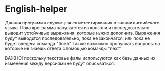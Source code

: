 # English-helper
Данная программа служит для самотестирования в знании английского языка.
Пока программа запускается из консоли и последовательно выводит устойчивые выражения, которые нужно дополнить.
Выражения будут выводится последовательно, пока не закончатся, или пока не будет введена команда "finish"
Также возможно пропускать вопросы на которые не знаешь ответа с помощью команды "next"

ВАЖНО! поскольку текстовые фалы используются как базы данных их изменения между версиями не будут описываться.
